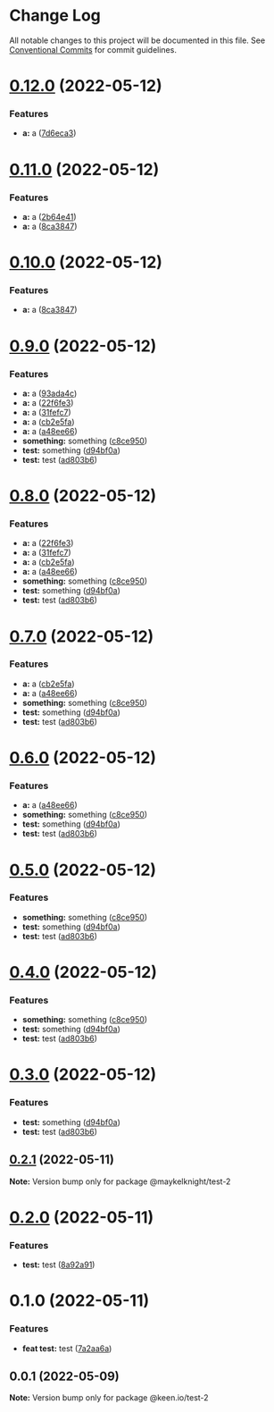 # Change Log

All notable changes to this project will be documented in this file.
See [Conventional Commits](https://conventionalcommits.org) for commit guidelines.

# [0.12.0](https://github.com/mczapkowicz/lerna-test/compare/@maykelknight/test-2@0.11.0...@maykelknight/test-2@0.12.0) (2022-05-12)


### Features

* **a:** a ([7d6eca3](https://github.com/mczapkowicz/lerna-test/commit/7d6eca3c954833668233fa00ca8cf5a12ac2fa95))





# [0.11.0](https://github.com/mczapkowicz/lerna-test/compare/@maykelknight/test-2@0.9.0...@maykelknight/test-2@0.11.0) (2022-05-12)


### Features

* **a:** a ([2b64e41](https://github.com/mczapkowicz/lerna-test/commit/2b64e41e38cd63a82de27c36aaf5401bc2ec396f))
* **a:** a ([8ca3847](https://github.com/mczapkowicz/lerna-test/commit/8ca3847496c418d9761c3b0b9549cbc93cc056fa))





# [0.10.0](https://github.com/mczapkowicz/lerna-test/compare/@maykelknight/test-2@0.9.0...@maykelknight/test-2@0.10.0) (2022-05-12)


### Features

* **a:** a ([8ca3847](https://github.com/mczapkowicz/lerna-test/commit/8ca3847496c418d9761c3b0b9549cbc93cc056fa))





# [0.9.0](https://github.com/mczapkowicz/lerna-test/compare/@maykelknight/test-2@0.2.1...@maykelknight/test-2@0.9.0) (2022-05-12)


### Features

* **a:** a ([93ada4c](https://github.com/mczapkowicz/lerna-test/commit/93ada4c8543668cbec5eb47d51b752f8ce1f6b6d))
* **a:** a ([22f6fe3](https://github.com/mczapkowicz/lerna-test/commit/22f6fe3fe2044a78fcbf471367b1d2cbcc344c57))
* **a:** a ([31fefc7](https://github.com/mczapkowicz/lerna-test/commit/31fefc767fd551a69d3b8d3c14f1885d027ef0ea))
* **a:** a ([cb2e5fa](https://github.com/mczapkowicz/lerna-test/commit/cb2e5fafdd274bb821508c8d28a800ce3eb69635))
* **a:** a ([a48ee66](https://github.com/mczapkowicz/lerna-test/commit/a48ee66852766b95d4b50c177cdbb29c48e98568))
* **something:** something ([c8ce950](https://github.com/mczapkowicz/lerna-test/commit/c8ce9503eb9603974ae51ea03c9911dae8ae8d88))
* **test:** something ([d94bf0a](https://github.com/mczapkowicz/lerna-test/commit/d94bf0aaf07d857c84f331bb932460d6ec03847a))
* **test:** test ([ad803b6](https://github.com/mczapkowicz/lerna-test/commit/ad803b62f65b54f89d6105567b0747e3a7aaf044))





# [0.8.0](https://github.com/mczapkowicz/lerna-test/compare/@maykelknight/test-2@0.2.1...@maykelknight/test-2@0.8.0) (2022-05-12)


### Features

* **a:** a ([22f6fe3](https://github.com/mczapkowicz/lerna-test/commit/22f6fe3fe2044a78fcbf471367b1d2cbcc344c57))
* **a:** a ([31fefc7](https://github.com/mczapkowicz/lerna-test/commit/31fefc767fd551a69d3b8d3c14f1885d027ef0ea))
* **a:** a ([cb2e5fa](https://github.com/mczapkowicz/lerna-test/commit/cb2e5fafdd274bb821508c8d28a800ce3eb69635))
* **a:** a ([a48ee66](https://github.com/mczapkowicz/lerna-test/commit/a48ee66852766b95d4b50c177cdbb29c48e98568))
* **something:** something ([c8ce950](https://github.com/mczapkowicz/lerna-test/commit/c8ce9503eb9603974ae51ea03c9911dae8ae8d88))
* **test:** something ([d94bf0a](https://github.com/mczapkowicz/lerna-test/commit/d94bf0aaf07d857c84f331bb932460d6ec03847a))
* **test:** test ([ad803b6](https://github.com/mczapkowicz/lerna-test/commit/ad803b62f65b54f89d6105567b0747e3a7aaf044))





# [0.7.0](https://github.com/mczapkowicz/lerna-test/compare/@maykelknight/test-2@0.2.1...@maykelknight/test-2@0.7.0) (2022-05-12)


### Features

* **a:** a ([cb2e5fa](https://github.com/mczapkowicz/lerna-test/commit/cb2e5fafdd274bb821508c8d28a800ce3eb69635))
* **a:** a ([a48ee66](https://github.com/mczapkowicz/lerna-test/commit/a48ee66852766b95d4b50c177cdbb29c48e98568))
* **something:** something ([c8ce950](https://github.com/mczapkowicz/lerna-test/commit/c8ce9503eb9603974ae51ea03c9911dae8ae8d88))
* **test:** something ([d94bf0a](https://github.com/mczapkowicz/lerna-test/commit/d94bf0aaf07d857c84f331bb932460d6ec03847a))
* **test:** test ([ad803b6](https://github.com/mczapkowicz/lerna-test/commit/ad803b62f65b54f89d6105567b0747e3a7aaf044))





# [0.6.0](https://github.com/mczapkowicz/lerna-test/compare/@maykelknight/test-2@0.2.1...@maykelknight/test-2@0.6.0) (2022-05-12)


### Features

* **a:** a ([a48ee66](https://github.com/mczapkowicz/lerna-test/commit/a48ee66852766b95d4b50c177cdbb29c48e98568))
* **something:** something ([c8ce950](https://github.com/mczapkowicz/lerna-test/commit/c8ce9503eb9603974ae51ea03c9911dae8ae8d88))
* **test:** something ([d94bf0a](https://github.com/mczapkowicz/lerna-test/commit/d94bf0aaf07d857c84f331bb932460d6ec03847a))
* **test:** test ([ad803b6](https://github.com/mczapkowicz/lerna-test/commit/ad803b62f65b54f89d6105567b0747e3a7aaf044))





# [0.5.0](https://github.com/mczapkowicz/lerna-test/compare/@maykelknight/test-2@0.2.1...@maykelknight/test-2@0.5.0) (2022-05-12)


### Features

* **something:** something ([c8ce950](https://github.com/mczapkowicz/lerna-test/commit/c8ce9503eb9603974ae51ea03c9911dae8ae8d88))
* **test:** something ([d94bf0a](https://github.com/mczapkowicz/lerna-test/commit/d94bf0aaf07d857c84f331bb932460d6ec03847a))
* **test:** test ([ad803b6](https://github.com/mczapkowicz/lerna-test/commit/ad803b62f65b54f89d6105567b0747e3a7aaf044))





# [0.4.0](https://github.com/mczapkowicz/lerna-test/compare/@maykelknight/test-2@0.2.1...@maykelknight/test-2@0.4.0) (2022-05-12)


### Features

* **something:** something ([c8ce950](https://github.com/mczapkowicz/lerna-test/commit/c8ce9503eb9603974ae51ea03c9911dae8ae8d88))
* **test:** something ([d94bf0a](https://github.com/mczapkowicz/lerna-test/commit/d94bf0aaf07d857c84f331bb932460d6ec03847a))
* **test:** test ([ad803b6](https://github.com/mczapkowicz/lerna-test/commit/ad803b62f65b54f89d6105567b0747e3a7aaf044))





# [0.3.0](https://github.com/mczapkowicz/lerna-test/compare/@maykelknight/test-2@0.2.1...@maykelknight/test-2@0.3.0) (2022-05-12)


### Features

* **test:** something ([d94bf0a](https://github.com/mczapkowicz/lerna-test/commit/d94bf0aaf07d857c84f331bb932460d6ec03847a))
* **test:** test ([ad803b6](https://github.com/mczapkowicz/lerna-test/commit/ad803b62f65b54f89d6105567b0747e3a7aaf044))





## [0.2.1](https://github.com/mczapkowicz/lerna-test/compare/@maykelknight/test-2@0.2.0...@maykelknight/test-2@0.2.1) (2022-05-11)

**Note:** Version bump only for package @maykelknight/test-2





# [0.2.0](https://github.com/mczapkowicz/lerna-test/compare/@maykelknight/test-2@0.1.0...@maykelknight/test-2@0.2.0) (2022-05-11)


### Features

* **test:** test ([8a92a91](https://github.com/mczapkowicz/lerna-test/commit/8a92a91fadeef74668b4787e950db78d527a17ef))





# 0.1.0 (2022-05-11)


### Features

* **feat test:** test ([7a2aa6a](https://github.com/mczapkowicz/lerna-test/commit/7a2aa6a3da6f159ebb54df4fcfb9fbd933d09c2b))





## 0.0.1 (2022-05-09)

**Note:** Version bump only for package @keen.io/test-2
